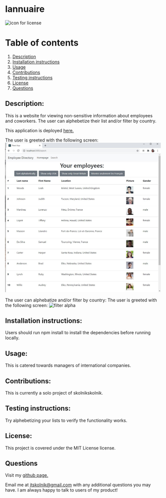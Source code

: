 
# lannuaire 

![icon for license](https://camo.githubusercontent.com/3ccf4c50a1576b0dd30b286717451fa56b783512/68747470733a2f2f696d672e736869656c64732e696f2f62616467652f4c6963656e73652d4d49542d79656c6c6f772e737667)

# Table of contents
1. [Description](#Description)
2. [Installation instructions](#Installation-instructions)
3. [Usage](#usage)
4. [Contributions](#Contributions)
5. [Testing instructions](#Testing-instructions)
6. [License](#License)
7. [Questions](#Questions)

## Description: 
This is a website for viewing non-sensitive information about employees and coworkers. The user can alphebetize their list and/or filter by country.

This application is deployed  <a href='https://skolnikskolnik.github.io/lannuaire'>here.</a> 

The user is greeted with the following screen:
![welcome screen](./images/mainList.JPG)

The user can alphebatize and/or filter by country:
The user is greeted with the following screen:
![filter alpha](./pictures/usa_alpha.JPG)

## Installation instructions: 
Users should run npm install to install the dependencies before running locally.

## Usage: 
This is catered towards managers of international companies.

## Contributions: 
This is currently a solo project of skolnikskolnik.

## Testing instructions: 
Try alphebetizing your lists to verify the functionality works.

## License:  
This project is covered under the MIT License license.

## Questions
Visit my <a href='https://www.github.com/skolnikskolnik'>github page.</a> 

Email me at jtskolnik@gmail.com with any additional questions you may have. I am always happy to talk to users of my product!
    